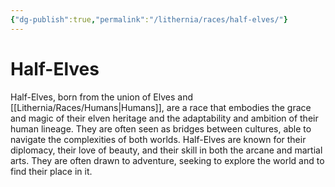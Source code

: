 ```yaml
---
{"dg-publish":true,"permalink":"/lithernia/races/half-elves/"}
---
```



# Half-Elves

Half-Elves, born from the union of Elves and [[Lithernia/Races/Humans\|Humans]], are a race that embodies the grace and magic of their elven heritage and the adaptability and ambition of their human lineage. They are often seen as bridges between cultures,  able to navigate the complexities of both worlds.  Half-Elves are known for their diplomacy,  their love of beauty,  and their skill in both the arcane and martial arts.  They are often drawn to adventure,  seeking to explore the world and to find their place in it. 
